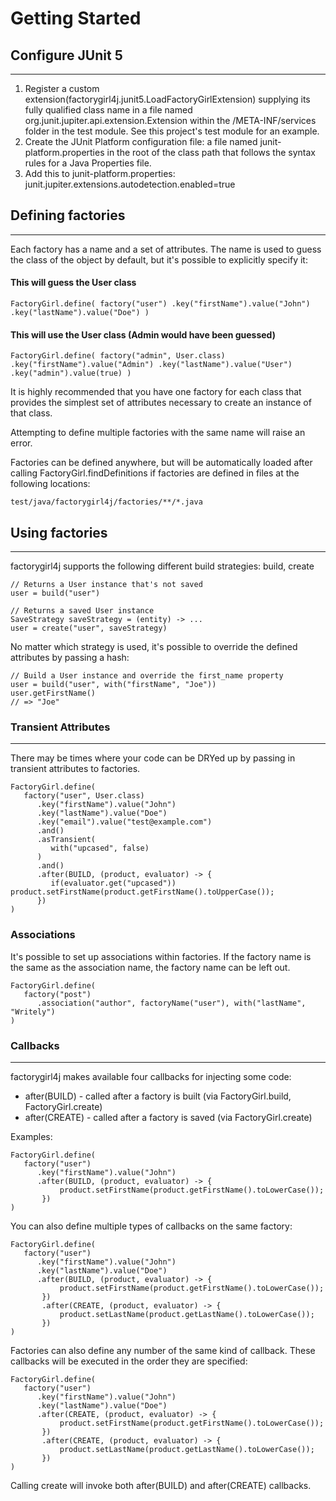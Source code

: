# Getting Started

## Configure JUnit 5
___
1. Register a custom extension(factorygirl4j.junit5.LoadFactoryGirlExtension) supplying its fully qualified class name in a file named org.junit.jupiter.api.extension.Extension within the /META-INF/services folder in the test module. See this project's test module for an example.
2. Create the JUnit Platform configuration file: a file named junit-platform.properties in the root of the class path that follows the syntax rules for a Java Properties file.
3. Add this to junit-platform.properties:
   junit.jupiter.extensions.autodetection.enabled=true

## Defining factories
___
Each factory has a name and a set of attributes. The name is used to guess the class of the object by default, but it's possible to explicitly specify it:


#### This will guess the User class
`
FactoryGirl.define(
   factory("user")
      .key("firstName").value("John")
      .key("lastName").value("Doe")
)
`

#### This will use the User class (Admin would have been guessed)
`
FactoryGirl.define(
   factory("admin", User.class)
      .key("firstName").value("Admin")
      .key("lastName").value("User")
      .key("admin").value(true)
)
`

It is highly recommended that you have one factory for each class that provides the simplest set of attributes necessary to create an instance of that class.

Attempting to define multiple factories with the same name will raise an error.

Factories can be defined anywhere, but will be automatically loaded after calling FactoryGirl.findDefinitions if factories are defined in files at the following locations:

`
test/java/factorygirl4j/factories/**/*.java
`

## Using factories
___
factorygirl4j supports the following different build strategies: build, create

```
// Returns a User instance that's not saved
user = build("user")
```

```
// Returns a saved User instance
SaveStrategy saveStrategy = (entity) -> ...
user = create("user", saveStrategy)
```

No matter which strategy is used, it's possible to override the defined attributes by passing a hash:


```
// Build a User instance and override the first_name property
user = build("user", with("firstName", "Joe"))
user.getFirstName()
// => "Joe" 
```

### Transient Attributes
___
There may be times where your code can be DRYed up by passing in transient attributes to factories.

```
FactoryGirl.define(
   factory("user", User.class)
      .key("firstName").value("John")
      .key("lastName").value("Doe")
      .key("email").value("test@example.com")
      .and()
      .asTransient(
         with("upcased", false)
      )
      .and()
      .after(BUILD, (product, evaluator) -> {
         if(evaluator.get("upcased")) product.setFirstName(product.getFirstName().toUpperCase());
      })
)
```

### Associations
It's possible to set up associations within factories. If the factory name is the same as the association name, the factory name can be left out.

```
FactoryGirl.define(
   factory("post")
      .association("author", factoryName("user"), with("lastName", "Writely")
)
```

### Callbacks
___
factorygirl4j makes available four callbacks for injecting some code:
* after(BUILD) - called after a factory is built (via FactoryGirl.build, FactoryGirl.create)
* after(CREATE) - called after a factory is saved (via FactoryGirl.create)

Examples:

```
FactoryGirl.define(
   factory("user")
      .key("firstName").value("John")
      .after(BUILD, (product, evaluator) -> {
           product.setFirstName(product.getFirstName().toLowerCase());
       })
)
```

You can also define multiple types of callbacks on the same factory:

```
FactoryGirl.define(
   factory("user")
      .key("firstName").value("John")
      .key("lastName").value("Doe")
      .after(BUILD, (product, evaluator) -> {
           product.setFirstName(product.getFirstName().toLowerCase());
       })
       .after(CREATE, (product, evaluator) -> {
           product.setLastName(product.getLastName().toLowerCase());
       })
)
```

Factories can also define any number of the same kind of callback. These callbacks will be executed in the order they are specified:

```
FactoryGirl.define(
   factory("user")
      .key("firstName").value("John")
      .key("lastName").value("Doe")
      .after(CREATE, (product, evaluator) -> {
           product.setFirstName(product.getFirstName().toLowerCase());
       })
       .after(CREATE, (product, evaluator) -> {
           product.setLastName(product.getLastName().toLowerCase());
       })
)
```

Calling create will invoke both after(BUILD) and after(CREATE) callbacks.